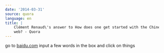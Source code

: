 ```yaml
---
date: '2014-03-31'
source: quora
language: en
title: |
    Clément Renaud\'s answer to How does one get started with the Chinese
    web? - Quora
---
```


go to [baidu.com](http://baidu.com) input a few words in the box and
click on things
